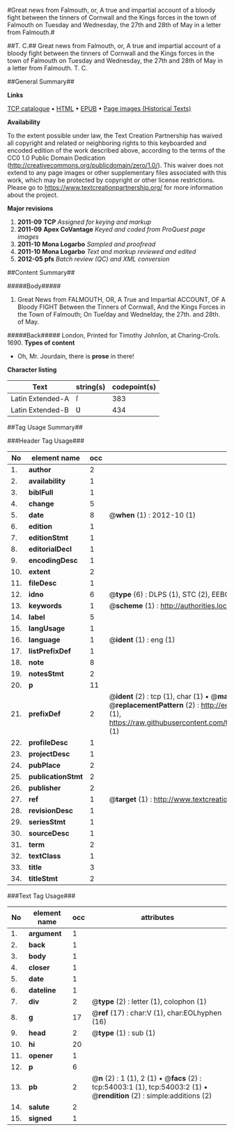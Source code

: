 #Great news from Falmouth, or, A true and impartial account of a bloody fight between the tinners of Cornwall and the Kings forces in the town of Falmouth on Tuesday and Wednesday, the 27th and 28th of May in a letter from Falmouth.#

##T. C.##
Great news from Falmouth, or, A true and impartial account of a bloody fight between the tinners of Cornwall and the Kings forces in the town of Falmouth on Tuesday and Wednesday, the 27th and 28th of May in a letter from Falmouth.
T. C.

##General Summary##

**Links**

[TCP catalogue](http://www.ota.ox.ac.uk/tcp/)  • 
[HTML](http://tei.it.ox.ac.uk/tcp/Texts-HTML/free/A31/A31275.html)  • 
[EPUB](http://tei.it.ox.ac.uk/tcp/Texts-EPUB/free/A31/A31275.epub) • 
[Page images (Historical Texts)](https://historicaltexts.jisc.ac.uk/eebo-12097571e)

**Availability**

To the extent possible under law, the Text Creation Partnership has waived all copyright and related or neighboring rights to this keyboarded and encoded edition of the work described above, according to the terms of the CC0 1.0 Public Domain Dedication (http://creativecommons.org/publicdomain/zero/1.0/). This waiver does not extend to any page images or other supplementary files associated with this work, which may be protected by copyright or other license restrictions. Please go to https://www.textcreationpartnership.org/ for more information about the project.

**Major revisions**

1. __2011-09__ __TCP__ *Assigned for keying and markup*
1. __2011-09__ __Apex CoVantage__ *Keyed and coded from ProQuest page images*
1. __2011-10__ __Mona Logarbo__ *Sampled and proofread*
1. __2011-10__ __Mona Logarbo__ *Text and markup reviewed and edited*
1. __2012-05__ __pfs__ *Batch review (QC) and XML conversion*

##Content Summary##

#####Body#####

1. Great News from FALMOUTH, OR, A True and Impartial ACCOUNT, OF A Bloody FIGHT Between the Tinners of Cornwall, And the Kings Forces in the Town of Falmouth; On Tueſday and Wedneſday, the 27th. and 28th. of May.

#####Back#####
London, Printed for Timothy Johnſon, at Charing-Croſs. 1690.
**Types of content**

  * Oh, Mr. Jourdain, there is **prose** in there!

**Character listing**


|Text|string(s)|codepoint(s)|
|---|---|---|
|Latin Extended-A|ſ|383|
|Latin Extended-B|Ʋ|434|

##Tag Usage Summary##

###Header Tag Usage###

|No|element name|occ|attributes|
|---|---|---|---|
|1.|__author__|2||
|2.|__availability__|1||
|3.|__biblFull__|1||
|4.|__change__|5||
|5.|__date__|8| @__when__ (1) : 2012-10 (1)|
|6.|__edition__|1||
|7.|__editionStmt__|1||
|8.|__editorialDecl__|1||
|9.|__encodingDesc__|1||
|10.|__extent__|2||
|11.|__fileDesc__|1||
|12.|__idno__|6| @__type__ (6) : DLPS (1), STC (2), EEBO-CITATION (1), OCLC (1), VID (1)|
|13.|__keywords__|1| @__scheme__ (1) : http://authorities.loc.gov/ (1)|
|14.|__label__|5||
|15.|__langUsage__|1||
|16.|__language__|1| @__ident__ (1) : eng (1)|
|17.|__listPrefixDef__|1||
|18.|__note__|8||
|19.|__notesStmt__|2||
|20.|__p__|11||
|21.|__prefixDef__|2| @__ident__ (2) : tcp (1), char (1)  •  @__matchPattern__ (2) : ([0-9\-]+):([0-9IVX]+) (1), (.+) (1)  •  @__replacementPattern__ (2) : http://eebo.chadwyck.com/downloadtiff?vid=$1&page=$2 (1), https://raw.githubusercontent.com/textcreationpartnership/Texts/master/tcpchars.xml#$1 (1)|
|22.|__profileDesc__|1||
|23.|__projectDesc__|1||
|24.|__pubPlace__|2||
|25.|__publicationStmt__|2||
|26.|__publisher__|2||
|27.|__ref__|1| @__target__ (1) : http://www.textcreationpartnership.org/docs/. (1)|
|28.|__revisionDesc__|1||
|29.|__seriesStmt__|1||
|30.|__sourceDesc__|1||
|31.|__term__|2||
|32.|__textClass__|1||
|33.|__title__|3||
|34.|__titleStmt__|2||


###Text Tag Usage###

|No|element name|occ|attributes|
|---|---|---|---|
|1.|__argument__|1||
|2.|__back__|1||
|3.|__body__|1||
|4.|__closer__|1||
|5.|__date__|1||
|6.|__dateline__|1||
|7.|__div__|2| @__type__ (2) : letter (1), colophon (1)|
|8.|__g__|17| @__ref__ (17) : char:V (1), char:EOLhyphen (16)|
|9.|__head__|2| @__type__ (1) : sub (1)|
|10.|__hi__|20||
|11.|__opener__|1||
|12.|__p__|6||
|13.|__pb__|2| @__n__ (2) : 1 (1), 2 (1)  •  @__facs__ (2) : tcp:54003:1 (1), tcp:54003:2 (1)  •  @__rendition__ (2) : simple:additions (2)|
|14.|__salute__|2||
|15.|__signed__|1||
